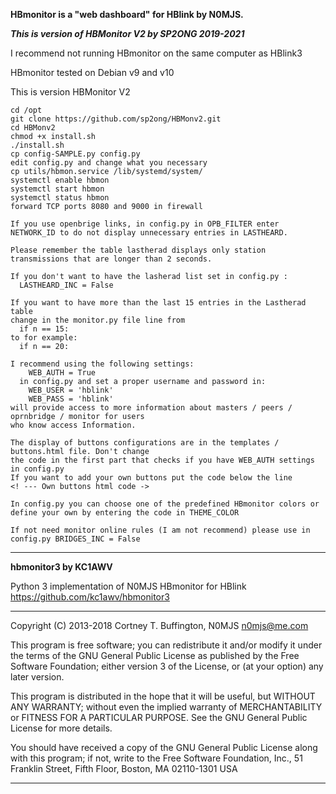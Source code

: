 

**HBmonitor is a "web dashboard" for HBlink by N0MJS.**

***This is version of HBMonitor V2 by SP2ONG 2019-2021***

I recommend not running HBmonitor on the same computer as HBlink3

HBmonitor tested on Debian v9 and v10

This is version HBMonitor V2 

    cd /opt
    git clone https://github.com/sp2ong/HBMonv2.git
    cd HBMonv2
    chmod +x install.sh
    ./install.sh
    cp config-SAMPLE.py config.py
    edit config.py and change what you necessary
    cp utils/hbmon.service /lib/systemd/system/
    systemctl enable hbmon
    systemctl start hbmon
    systemctl status hbmon
    forward TCP ports 8080 and 9000 in firewall
    
    If you use openbrige links, in config.py in OPB_FILTER enter NETWORK_ID to do not display unnecessary entries in LASTHEARD.
    
    Please remember the table lastherad displays only station transmissions that are longer than 2 seconds.
    
    If you don't want to have the lasherad list set in config.py :  
      LASTHEARD_INC = False
    
    If you want to have more than the last 15 entries in the Lastherad table
    change in the monitor.py file line from
      if n == 15:
    to for example:
      if n == 20:

    I recommend using the following settings:
        WEB_AUTH = True
      in config.py and set a proper username and password in:
        WEB_USER = 'hblink'
        WEB_PASS = 'hblink'
    will provide access to more information about masters / peers / oprnbridge / monitor for users 
    who know access Information.

    The display of buttons configurations are in the templates / buttons.html file. Don't change 
    the code in the first part that checks if you have WEB_AUTH settings in config.py
    If you want to add your own buttons put the code below the line
    <! --- Own buttons html code ->

    In config.py you can choose one of the predefined HBmonitor colors or define your own by entering the code in THEME_COLOR

    If not need monitor online rules (I am not recommend) please use in config.py BRIDGES_INC = False

---

**hbmonitor3 by KC1AWV**

Python 3 implementation of N0MJS HBmonitor for HBlink https://github.com/kc1awv/hbmonitor3 

---

Copyright (C) 2013-2018  Cortney T. Buffington, N0MJS <n0mjs@me.com>

This program is free software; you can redistribute it and/or modify it under the terms of the GNU General Public License as published by the Free Software Foundation; either version 3 of the License, or (at your option) any later version.

This program is distributed in the hope that it will be useful, but WITHOUT ANY WARRANTY; without even the implied warranty of MERCHANTABILITY or FITNESS FOR A PARTICULAR PURPOSE. See the GNU General Public License for more details.

You should have received a copy of the GNU General Public License along with this program; if not, write to the Free Software Foundation, Inc., 51 Franklin Street, Fifth Floor, Boston, MA 02110-1301  USA

---


